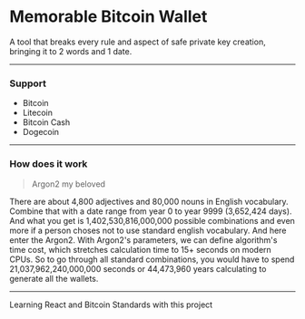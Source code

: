 # Memorable Bitcoin Wallet
A tool that breaks every rule and aspect of safe private key creation, bringing it to 2 words and 1 date.

---

### Support
- Bitcoin
- Litecoin
- Bitcoin Cash
- Dogecoin

---

### How does it work

> Argon2 my beloved

There are about 4,800 adjectives and 80,000 nouns in English vocabulary. Combine that with a date range from year 0 to year 9999 (3,652,424 days). And what you get is 1,402,530,816,000,000 possible combinations and even more if a person choses not to use standard english vocabulary. And here enter the Argon2. With Argon2's parameters, we can define algorithm's time cost, which stretches calculation time to 15+ seconds on modern CPUs. So to go through all standard combinations, you would have to spend 21,037,962,240,000,000 seconds or 44,473,960 years calculating to generate all the wallets.

---

Learning React and Bitcoin Standards with this project